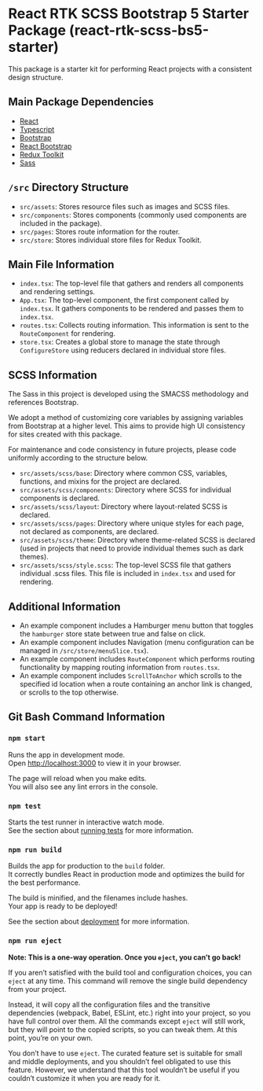 # React RTK SCSS Bootstrap 5 Starter Package (react-rtk-scss-bs5-starter)

This package is a starter kit for performing React projects with a consistent design structure.

## Main Package Dependencies

* [React](https://github.com/facebook/react)
* [Typescript](https://github.com/microsoft/TypeScript)
* [Bootstrap](https://github.com/twbs/bootstrap)
* [React Bootstrap](https://github.com/react-bootstrap/react-bootstrap)
* [Redux Toolkit](https://github.com/reduxjs/redux-toolkit)
* [Sass](https://github.com/sass/sass)

## `/src` Directory Structure

* `src/assets`: Stores resource files such as images and SCSS files.
* `src/components`: Stores components (commonly used components are included in the package).
* `src/pages`: Stores route information for the router.
* `src/store`: Stores individual store files for Redux Toolkit.

## Main File Information

* `index.tsx`: The top-level file that gathers and renders all components and rendering settings.
* `App.tsx`: The top-level component, the first component called by `index.tsx`. It gathers components to be rendered and passes them to `index.tsx`.
* `routes.tsx`: Collects routing information. This information is sent to the `RouteComponent` for rendering.
* `store.tsx`: Creates a global store to manage the state through `ConfigureStore` using reducers declared in individual store files.

## SCSS Information

The Sass in this project is developed using the SMACSS methodology and references Bootstrap.

We adopt a method of customizing core variables by assigning variables from Bootstrap at a higher level. This aims to provide high UI consistency for sites created with this package.

For maintenance and code consistency in future projects, please code uniformly according to the structure below.

* `src/assets/scss/base`: Directory where common CSS, variables, functions, and mixins for the project are declared.
* `src/assets/scss/components`: Directory where SCSS for individual components is declared.
* `src/assets/scss/layout`: Directory where layout-related SCSS is declared.
* `src/assets/scss/pages`: Directory where unique styles for each page, not declared as components, are declared.
* `src/assets/scss/theme`: Directory where theme-related SCSS is declared (used in projects that need to provide individual themes such as dark themes).
* `src/assets/scss/style.scss`: The top-level SCSS file that gathers individual .scss files. This file is included in `index.tsx` and used for rendering.

## Additional Information

* An example component includes a Hamburger menu button that toggles the `hamburger` store state between true and false on click.
* An example component includes Navigation (menu configuration can be managed in `/src/store/menuSlice.tsx`).
* An example component includes `RouteComponent` which performs routing functionality by mapping routing information from `routes.tsx`.
* An example component includes `ScrollToAnchor` which scrolls to the specified id location when a route containing an anchor link is changed, or scrolls to the top otherwise.

## Git Bash Command Information

### `npm start`

Runs the app in development mode.  
Open [http://localhost:3000](http://localhost:3000) to view it in your browser.

The page will reload when you make edits.  
You will also see any lint errors in the console.

### `npm test`

Starts the test runner in interactive watch mode.  
See the section about [running tests](https://facebook.github.io/create-react-app/docs/running-tests) for more information.

### `npm run build`

Builds the app for production to the `build` folder.  
It correctly bundles React in production mode and optimizes the build for the best performance.

The build is minified, and the filenames include hashes.  
Your app is ready to be deployed!

See the section about [deployment](https://facebook.github.io/create-react-app/docs/deployment) for more information.

### `npm run eject`

**Note: This is a one-way operation. Once you `eject`, you can’t go back!**

If you aren’t satisfied with the build tool and configuration choices, you can `eject` at any time. This command will remove the single build dependency from your project.

Instead, it will copy all the configuration files and the transitive dependencies (webpack, Babel, ESLint, etc.) right into your project, so you have full control over them. All the commands except `eject` will still work, but they will point to the copied scripts, so you can tweak them. At this point, you’re on your own.

You don’t have to use `eject`. The curated feature set is suitable for small and middle deployments, and you shouldn’t feel obligated to use this feature. However, we understand that this tool wouldn’t be useful if you couldn’t customize it when you are ready for it.
